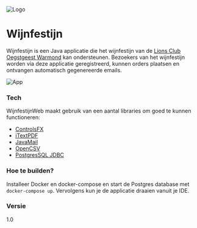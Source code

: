 ![Logo](https://i.imgur.com/YJAgWTG.jpg)
# Wijnfestijn

Wijnfestijn is een Java applicatie die het wijnfestijn van de [Lions Club Oegstgeest Warmond][lionsclub] kan ondersteunen. Bezoekers van het wijnfestijn worden via deze applicatie geregistreerd, kunnen orders plaatsen en ontvangen automatisch gegenereerde emails.

![App](https://i.imgur.com/DSFWAU4.png)

### Tech

WijnfestijnWeb maakt gebruik van een aantal libraries om goed te kunnen functioneren:

* [ControlsFX]
* [iTextPDF]
* [JavaMail]
* [OpenCSV]
* [PostgresSQL JDBC]

### Hoe te builden?
Installeer Docker en docker-compose en start de Postgres database met ```docker-compose up```. Vervolgens kun je de applicatie draaien vanuit je IDE.

### Versie
1.0

   [lionsclub]: <https://www.lions.nl/?club=oegstgeest.warmond>
   [ControlsFX]: <http://fxexperience.com/controlsfx/>
   [iTextPDF]: <http://itextpdf.com/>
   [JavaMail]: <http://www.oracle.com/technetwork/java/javamail/index.html>
   [OpenCSV]: <http://opencsv.sourceforge.net/>
   [PostgresSQL JDBC]: <https://jdbc.postgresql.org/>
  
